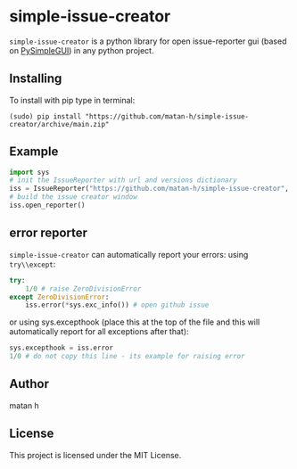 # simple-issue-creator
`simple-issue-creator` is a python library for open issue-reporter gui (based on [PySimpleGUI](https://github.com/PySimpleGUI/PySimpleGUI)) in any python project.

## Installing
To install with pip
type in terminal:
```
(sudo) pip install "https://github.com/matan-h/simple-issue-creator/archive/main.zip"
```
## Example
```python
import sys
# init the IssueReporter with url and versions dictionary
iss = IssueReporter("https://github.com/matan-h/simple-issue-creator", {"python": sys.version, "my-library": "0.3dev"})
# build the issue creator window
iss.open_reporter()  
```

## error reporter
`simple-issue-creator` can automatically report your errors:
using `try\\except`:
```python
try:
    1/0 # raise ZeroDivisionError
except ZeroDivisionError:
    iss.error(*sys.exc_info()) # open github issue
```
or using sys.excepthook (place this at the top of the file and this will automatically report for all exceptions after that):
```python
sys.excepthook = iss.error
1/0 # do not copy this line - its example for raising error
```

## Author
matan h

## License
This project is licensed under the MIT License.

